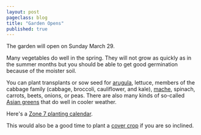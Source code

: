```yaml
---
layout: post
pageclass: blog
title: "Garden Opens"
published: true
---
```

The garden will open on Sunday March 29.

Many vegetables do well in the spring. They will not grow as quickly as in the summer months but you should be able to get good germination because of the moister soil.

You can plant transplants or sow seed for [arugula](http://www.seedsavers.org/apollo-arugula "arugula"), lettuce, members of the cabbage family (cabbage, broccoli, cauliflower, and kale), [mache](http://www.johnnyseeds.com/p-6040-vit.aspx "mache"), spinach, carrots, beets, onions, or peas. There are also many kinds of so-called [Asian greens](http://www.johnnyseeds.com/c-358-asian.aspx) that do well in cooler weather.

Here's a [Zone 7 planting calendar](/blog/zone-7-planting-calendar/).

This would also be a good time to plant a [cover crop](/blog/cover-crops/) if you are so inclined.
